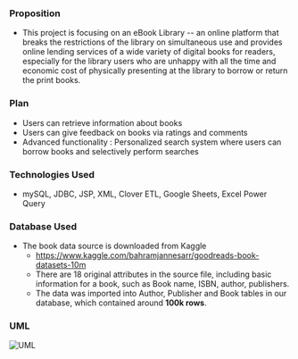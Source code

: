 ### Proposition
* This project is focusing on an eBook Library -- an online platform that breaks the restrictions of the library on simultaneous use and provides online lending services of a wide variety of digital books for readers, especially for the library users who are unhappy with all the time and economic cost of physically presenting at the library to borrow or return the print books.

### Plan
* Users can retrieve information about books
* Users can give feedback on books via ratings and comments
* Advanced functionality : Personalized search system where users can borrow books and selectively perform searches

### Technologies Used
* mySQL, JDBC, JSP, XML, Clover ETL, Google Sheets, Excel Power Query 

### Database Used
* The book data source is downloaded from Kaggle
  * https://www.kaggle.com/bahramjannesarr/goodreads-book-datasets-10m
  * There are 18 original attributes in the source file, including basic information for a book, such as Book name, ISBN, author, publishers.
  * The data was imported into Author, Publisher and Book tables in our database, which contained around **100k rows**.

### UML
![UML](/SP21_Projects/eBook_UML.png)
